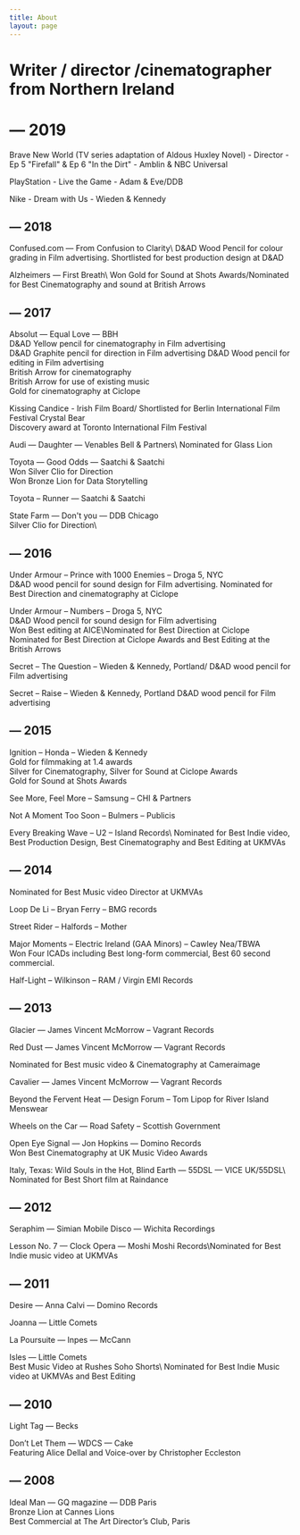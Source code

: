 ```yaml
---
title: About
layout: page
---
```


# Writer / director /cinematographer from Northern Ireland

# **— 2019**

Brave New World    (TV series adaptation of Aldous Huxley Novel)        - Director - Ep 5 "Firefall" 
                       & Ep 6 "In the Dirt" - Amblin & NBC Universal

PlayStation - Live the Game - Adam & Eve/DDB

Nike - Dream with Us - Wieden & Kennedy 

## — 2018

Confused.com — From Confusion to Clarity\\ D&AD Wood Pencil for colour grading in Film advertising. Shortlisted for best production design at D&AD

Alzheimers — First Breath\ Won Gold for Sound at Shots Awards/Nominated for Best Cinematography and sound at British Arrows

## — 2017

Absolut — Equal Love — BBH\
D&AD Yellow pencil for cinematography in Film advertising\
D&AD Graphite pencil for direction in Film advertising
D&AD Wood pencil for editing in Film advertising\
British Arrow for cinematography\
British Arrow for use of existing music\
Gold for cinematography at Ciclope

Kissing Candice - Irish Film Board/
Shortlisted for Berlin International Film Festival Crystal Bear\
Discovery award at Toronto International Film Festival

Audi — Daughter — Venables Bell & Partners\\ Nominated for Glass Lion 

Toyota — Good Odds — Saatchi & Saatchi\
Won Silver Clio for Direction\
Won Bronze Lion for Data Storytelling

Toyota – Runner — Saatchi & Saatchi

State Farm — Don't you — DDB Chicago\
Silver Clio for Direction\\

## — 2016

Under Armour – Prince with 1000 Enemies – Droga 5, NYC\
D&AD wood pencil for sound design for Film advertising. Nominated for Best Direction and cinematography at Ciclope 

Under Armour – Numbers – Droga 5, NYC\
D&AD Wood pencil for sound design for Film advertising\
Won Best editing at AICE\Nominated for Best Direction at Ciclope 
Nominated for Best Direction at Ciclope Awards and Best Editing at the British Arrows

Secret – The Question – Wieden & Kennedy, Portland/
D&AD wood pencil for Film advertising

Secret – Raise – Wieden & Kennedy, Portland
D&AD wood pencil for Film advertising

## — 2015

Ignition – Honda – Wieden & Kennedy\
Gold for filmmaking at 1.4 awards\
Silver for Cinematography, Silver for Sound at Ciclope Awards\
Gold for Sound at Shots Awards

See More, Feel More – Samsung – CHI & Partners

Not A Moment Too Soon – Bulmers – Publicis

Every Breaking Wave – U2 – Island Records\\ Nominated for Best Indie video, Best Production Design, Best Cinematography and Best Editing at UKMVAs

## — 2014

Nominated for Best Music video Director at UKMVAs

Loop De Li – Bryan Ferry – BMG records

Street Rider – Halfords – Mother

Major Moments – Electric Ireland (GAA Minors) – Cawley Nea/TBWA\
Won Four ICADs including Best long-form commercial, Best 60 second commercial. 

Half-Light – Wilkinson – RAM / Virgin EMI Records

## — 2013

Glacier — James Vincent McMorrow – Vagrant Records

Red Dust — James Vincent McMorrow — Vagrant Records

Nominated for Best music video & Cinematography at Cameraimage

Cavalier — James Vincent McMorrow — Vagrant Records

Beyond the Fervent Heat — Design Forum – Tom Lipop for River Island Menswear

Wheels on the Car — Road Safety – Scottish Government

Open Eye Signal — Jon Hopkins — Domino Records\
Won Best Cinematography at UK Music Video Awards

Italy, Texas: Wild Souls in the Hot, Blind Earth — 55DSL — VICE UK/55DSL\\ Nominated for Best Short film at Raindance

## — 2012

Seraphim — Simian Mobile Disco — Wichita Recordings

Lesson No. 7 — Clock Opera — Moshi Moshi Records\\Nominated for Best Indie music video at UKMVAs

## — 2011

Desire — Anna Calvi — Domino Records

Joanna — Little Comets

La Poursuite — Inpes — McCann

Isles — Little Comets\
Best Music Video at Rushes Soho Shorts\\ Nominated for Best Indie Music video at UKMVAs and Best Editing

## — 2010

Light Tag — Becks

Don’t Let Them — WDCS — Cake\
Featuring Alice Dellal and Voice-over by Christopher Eccleston

## — 2008

Ideal Man — GQ magazine — DDB Paris\
Bronze Lion at Cannes Lions\
Best Commercial at The Art Director’s Club, Paris